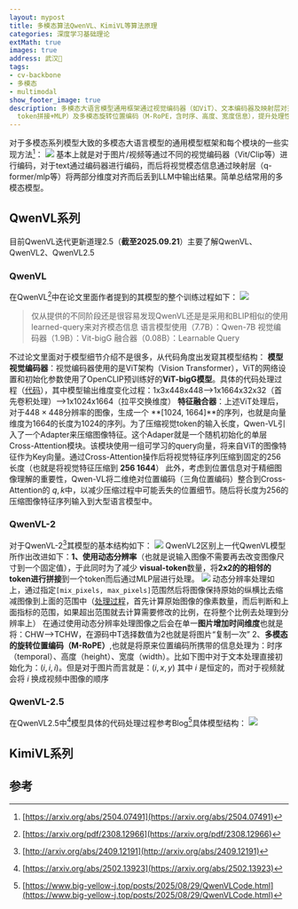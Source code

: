 ```yaml
---
layout: mypost
title: 多模态算法QwenVL、KimiVL等算法原理
categories: 深度学习基础理论
extMath: true
images: true
address: 武汉🏯
tags:
- cv-backbone
- 多模态
- multimodal
show_footer_image: true
description: 多模态大语言模型通用框架通过视觉编码器（如ViT）、文本编码器及映射层对齐维度输入LLM。QwenVL系列（QwenVL、QwenVL2、QwenVL2.5）为典型实现，QwenVL采用ViT-bigG视觉编码器，经可学习query的Cross-Attention压缩视觉token至256长度，融合二维绝对位置编码；QwenVL2改进为动态分辨率（无需固定尺寸，2x2
  token拼接+MLP）及多模态旋转位置编码（M-RoPE，含时序、高度、宽度信息），提升处理性能。
---
```


对于多模态系列模型大致的多模态大语言模型的通用模型框架和每个模块的一些实现方法[^1]：
![](https://s2.loli.net/2025/09/21/JF9YdeEAhuMyzkZ.webp)
基本上就是对于图片/视频等通过不同的视觉编码器（Vit/Clip等）进行编码，对于text通过编码器进行编码，而后将视觉模态信息通过映射层（q-former/mlp等）将两部分维度对齐而后丢到LLM中输出结果。简单总结常用的多模态模型。
## QwenVL系列
目前QwenVL迭代更新道理2.5（**截至2025.09.21**）主要了解QwenVL、QwenVL2、QwenVL2.5
### QwenVL
在QwenVL[^4]中在论文里面作者提到的其模型的整个训练过程如下：
![](https://s2.loli.net/2025/09/21/HEhlRPFJBMKpjoZ.webp)
> 仅从提供的不同阶段还是很容易发现QwenVL还是是采用和BLIP相似的使用 learned-query来对齐模态信息
> 语言模型使用（7.7B）：Qwen-7B
> 视觉编码器（1.9B）：Vit-bigG
> 融合器（0.08B）：Learnable Query

不过论文里面对于模型细节介绍不是很多，从代码角度出发窥其模型结构：
**模型视觉编码器**：视觉编码器使用的是ViT架构（Vision Transformer），ViT的网络设置和初始化参数使用了OpenCLIP预训练好的**ViT-bigG模型**。具体的代码处理过程（[代码](https://huggingface.co/Qwen/Qwen-VL/blob/main/visual.py)），其中模型输出维度变化过程：1x3x448x448-->1x1664x32x32（首先卷积处理）-->1x1024x1664（拉平交换维度）
**特征融合器**：上述ViT处理后，对于$448\times 448$分辨率的图像，生成一个 **[1024, 1664]**的序列，也就是向量维度为1664的长度为1024的序列。为了压缩视觉token的输入长度，Qwen-VL引入了一个Adapter来压缩图像特征。这个Adaper就是一个随机初始化的单层Cross-Attention模块。该模块使用一组可学习的query向量，将来自ViT的图像特征作为Key向量。通过Cross-Attention操作后将视觉特征序列压缩到固定的256长度（也就是将视觉特征压缩到 **256 1644**）
此外，考虑到位置信息对于精细图像理解的重要性，Qwen-VL将二维绝对位置编码（三角位置编码）整合到Cross-Attention的 $q,k$中，以减少压缩过程中可能丢失的位置细节。随后将长度为256的压缩图像特征序列输入到大型语言模型中。
### QwenVL-2
对于QwenVL-2[^3]其模型的基本结构如下：
![](https://s2.loli.net/2025/09/21/5c1jovnLVOaS62H.webp)
QwenVL2区别上一代QwenVL模型所作出改进如下：**1、使用动态分辨率**（也就是说输入图像不需要再去改变图像尺寸到一个固定值），于此同时为了减少 **visual-token**数量，将**2x2的的相邻的token进行拼接**到一个token而后通过MLP层进行处理。
![](https://s2.loli.net/2025/09/21/w3agENHmLVcoSdt.webp)
动态分辨率处理如上，通过指定`[mix_pixels, max_pixels]`范围然后将图像保持原始的纵横比去缩减图像到上面的范围中（[处理过程](https://github.com/QwenLM/Qwen2.5-VL/blob/c15045f8829fee29d4b3996e068775fe6a5855db/qwen-vl-utils/src/qwen_vl_utils/vision_process.py#L59)，首先计算原始图像的像素数量，而后判断和上面指标的范围，如果超出范围就去计算需要修改的比例，在将整个比例去处理到分辨率上）
在通过使用动态分辨率处理图像之后会在单一**图片增加时间维度**也就是将：CHW-->TCHW，在源码中T选择数值为2也就是将图片“复制一次”
2、**多模态的旋转位置编码（M-RoPE）**,也就是将原来位置编码所携带的信息处理为：时序（temporal）、高度（height）、宽度（width）。比如下图中对于文本处理直接初始化为：$(i,i,i)$。但是对于图片而言就是：$(i,x,y)$ 其中 $i$ 是恒定的，而对于视频就会将 $i$ 换成视频中图像的顺序
### QwenVL-2.5
在QwenVL2.5中[^6]模型具体的代码处理过程参考Blog[^5]具体模型结构：
![](https://s2.loli.net/2025/09/21/R8yLfVqpznvkgZw.webp)
## KimiVL系列
## 参考
[^1]: [https://arxiv.org/abs/2504.07491](https://arxiv.org/abs/2504.07491)
[^2]: [https://zhuanlan.zhihu.com/p/25267823390](https://zhuanlan.zhihu.com/p/25267823390)
[^3]: [http://arxiv.org/abs/2409.12191](http://arxiv.org/abs/2409.12191)
[^4]: [https://arxiv.org/pdf/2308.12966](https://arxiv.org/pdf/2308.12966)
[^5]: [https://www.big-yellow-j.top/posts/2025/08/29/QwenVLCode.html](https://www.big-yellow-j.top/posts/2025/08/29/QwenVLCode.html)
[^6]: [https://arxiv.org/abs/2502.13923](https://arxiv.org/abs/2502.13923)